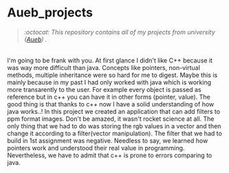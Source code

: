 # Aueb_projects
> ###### :octocat: This repository contains all of my projects from university ([Aueb](https://www.aueb.gr/)) .

I'm going to be frank with you. At first glance I didn't like C++ because it was way more difficult than java. Concepts like pointers, non-virtual methods, multiple inheritance were so hard for me to digest. Maybe this is mainly because in my past I had only worked with java which is working more transarently to the user. For example every object is passed as reference but in c++ you can have it in other forms (pointer, value). The good thing is that thanks to c++ now I have a solid understanding of how java works..!
In this project we created an application that can add filters to ppm format images. Don't be amazed, it wasn't rocket science at all. The only thing that we had to do was storing the rgb values in a vector and then change it according to a filter(vector manipulation). The filter that we had to build in 1st assignment was negative.
Needless to say, we learned how pointers work and understood their real value in programming. Nevertheless, we have to admit that c++ is prone to errors comparing to java.
